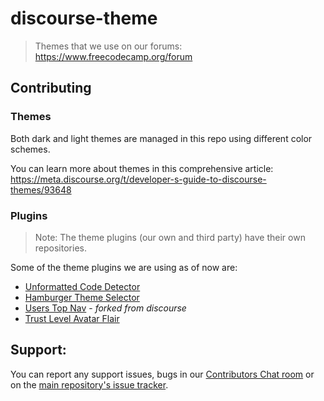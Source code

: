 # discourse-theme

> Themes that we use on our forums: https://www.freecodecamp.org/forum

## Contributing

### Themes

Both dark and light themes are managed in this repo using different color schemes.

You can learn more about themes in this comprehensive article: https://meta.discourse.org/t/developer-s-guide-to-discourse-themes/93648

### Plugins

> Note: The theme plugins (our own and third party) have their own repositories.

Some of the theme plugins we are using as of now are:

- [Unformatted Code Detector](https://github.com/lionel-rowe/unformatted_code_detector)
- [Hamburger Theme Selector](https://github.com/discourse/discourse-hamburger-theme-selector)
- [Users Top Nav](https://github.com/freeCodeCamp/discourse-users-nav) - _forked from discourse_
- [Trust Level Avatar Flair](https://github.com/tshenry/discourse-trust-level-avatar-flair)

## Support:

You can report any support issues, bugs in our [Contributors Chat room](https://gitter.im/FreeCodeCamp/Contributors) or on the [main repository's issue tracker](https://github.com/freeCodeCamp/freeCodeCamp/issues).
